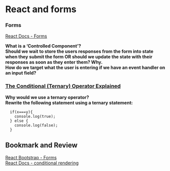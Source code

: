 # React and forms

### Forms  
[React Docs - Forms](https://reactjs.org/docs/forms.html)

**What is a ‘Controlled Component’?**  
**Should we wait to store the users responses from the form into state when they submit the form OR should we update the state with their responses as soon as they enter them? Why.**  
**How do we target what the user is entering if we have an event handler on an input field?**  

### [The Conditional (Ternary) Operator Explained](https://codeburst.io/javascript-the-conditional-ternary-operator-explained-cac7218beeff)

**Why would we use a ternary operator?**  
**Rewrite the following statement using a ternary statement:**
```
  if(x===y){
    console.log(true);
  } else {
    console.log(false);
  }
  ```

## Bookmark and Review
[React Bootstrap - Forms](https://react-bootstrap.github.io/forms/overview/)  
[React Docs - conditional rendering](https://reactjs.org/docs/conditional-rendering.html)  
